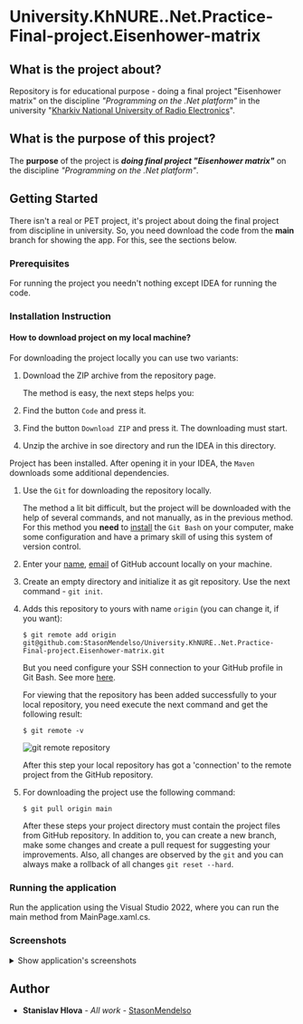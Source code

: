 # University.KhNURE..Net.Practice-Final-project.Eisenhower-matrix

## What is the project about?

Repository is for educational purpose - doing a final project "Eisenhower matrix" on the
discipline *"Programming on the .Net platform"* in
the university "[Kharkiv National University of Radio Electronics][1]".

## What is the purpose of this project?

The **purpose** of the project is ***doing final project "Eisenhower matrix"*** on the discipline *"Programming on the .Net platform"*.

## Getting Started

There isn't a real or PET project, it's project about doing the final project from discipline in university. So, you
need
download the code from the **main** branch for showing the app. For this, see the sections below.

### Prerequisites

For running the project you needn't nothing except IDEA for running the code.

### Installation Instruction

#### How to download project on my local machine?

For downloading the project locally you can use two variants:

1. Download the ZIP archive from the repository page.

   The method is easy, the next steps helps you:
2. Find the button `Code` and press it.
3. Find the button `Download ZIP` and press it. The downloading must start.
4. Unzip the archive in soe directory and run the IDEA in this directory.

Project has been installed. After opening it in your IDEA, the `Maven` downloads
some additional dependencies.

1. Use the `Git` for downloading the repository locally.

   The method a lit bit difficult, but the project will be downloaded with the help
   of several commands, and not manually, as in the previous method. For this method
   you **need** to [install][4] the `Git Bash` on your computer, make some configuration and have a primary skill of
   using this system of version control.
2. Enter your [name][5], [email][6] of GitHub account locally on your machine.
3. Create an empty directory and initialize it as git repository. Use the next
   command - `git init`.
4. Adds this repository to yours with name `origin` (you can change it, if you want):
    ```
   $ git remote add origin git@github.com:StasonMendelso/University.KhNURE..Net.Practice-Final-project.Eisenhower-matrix.git
   ```
   But you need configure your SSH connection to your GitHub profile in Git Bash. See more [here][7].

   For viewing that the repository has been added successfully to your local
   repository, you need execute the next command and get the following result:
   ```
   $ git remote -v
   ```
   ![git remote repository](images/img.png)

   After this step your local repository has got a 'connection' to the remote
   project from the GitHub repository.
5. For downloading the project use the following command:
   ```
   $ git pull origin main
   ```
   After these steps your project directory must contain the project files from
   GitHub repository. In addition to, you can create a new branch, make some
   changes and create a pull request for suggesting your improvements. Also, all
   changes are observed by the `git` and you can always make a rollback of
   all changes `git reset --hard`.

### Running the application

Run the application using the Visual Studio 2022, where you can run the main method from MainPage.xaml.cs.

### Screenshots
<details>
<summary>Show application's screenshots</summary>

<img src="images/app-screenshots/1.png" /><br>
<img src="images/app-screenshots/2.png" /><br>
<img src="images/app-screenshots/3.png" /><br>
<img src="images/app-screenshots/4.png" /><br>
<img src="images/app-screenshots/5.png" /><br>
<img src="images/app-screenshots/6.png" /><br>
<img src="images/app-screenshots/7.png" /><br>
<img src="images/app-screenshots/8.png" /><br>

</details>


## Author

* **Stanislav Hlova** - *All work* - [StasonMendelso](https://github.com/StasonMendelso)



[1]:https://nure.ua/

[4]:https://git-scm.com/downloads

[5]:https://docs.github.com/en/get-started/getting-started-with-git/setting-your-username-in-git

[6]:https://docs.github.com/en/account-and-profile/setting-up-and-managing-your-personal-account-on-github/managing-email-preferences/setting-your-commit-email-address

[7]:https://docs.github.com/en/authentication/connecting-to-github-with-ssh